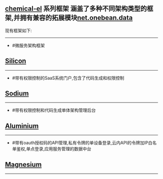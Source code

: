 ## [chemical-el](https://github.com/0nebean/net.onebean.data)  系列框架 涵盖了多种不同架构类型的框架,并拥有兼容的拓展模块[net.onebean.data](https://github.com/0nebean/net.onebean.data)
现有框架如下:
***
* #微服务架构框架
## [Silicon](https://github.com/0nebean/Silicon) 
***
* #带有权限控制的SaaS系统门户,包含了代码生成和权限控制
## [Sodium](https://github.com/0nebean/Sodium) 
***
* #带有权限控制和代码生成单体架构管理后台
## [Aluminium](https://0nebean.github.io/Aluminium) 
***
* #带有oauth授权码的API管理,私有令牌的单设备登录,云内API的令牌加IP白名单鉴权,单点登录,应用服务管理的数据中台
## [Magnesium](https://github.com/0nebean/Magnesium) 
***
